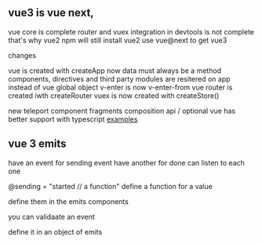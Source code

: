 ## vue3 is vue next,
vue core is complete 
router and vuex integration in devtools is not complete
that's why vue2 
npm will still install vue2 
use vue@next to get vue3


changes 

vue is created with createApp now 
data must always be a method 
components, directives and third party modules are resitered on app instead of vue global object 
v-enter is now v-enter-from 
vue router is created iwth createRouter 
vuex is now created with createStore()

new 
teleport component 
fragments 
composition api / optional 
vue has better support with typescript 
[examples](https://github.com/academind/vue-3-update/tree/vue3-update)


## vue 3 emits

have an event for sending event 
have another for done 
can listen to each one 

@sending = "started // a function"
define a function for a value

define them in the emits components 

you can validaate an event 

define it in an object of emits

